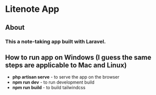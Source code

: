 # Litenote App
## About 
### This a note-taking app built with Laravel.

## How to run app on Windows (I guess the same steps are applicable to Mac and Linux)
- **php artisan serve** - to serve the app on the browser
- **npm run dev** - to run development build
- **npm run build** - to build tailwindcss
